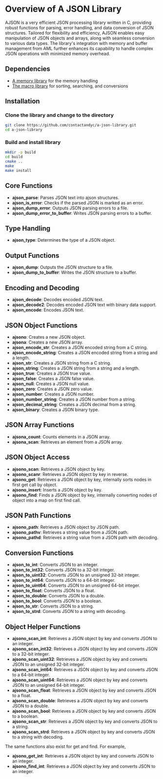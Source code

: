 # Overview of A JSON Library

AJSON is a very efficient JSON processing library written in C, providing robust functions for parsing, error handling, and data conversion of JSON structures. Tailored for flexibility and efficiency, AJSON enables easy manipulation of JSON objects and arrays, along with seamless conversion to various data types. The library's integration with memory and buffer management from AML further enhances its capability to handle complex JSON operations with minimized memory overhead.

## Dependencies

* [A memory library](https://github.com/contactandyc/a-memory-library) for the memory handling
* [The macro library](https://github.com/contactandyc/the-macro-library) for sorting, searching, and conversions

## Installation

### Clone the library and change to the directory

```bash
git clone https://github.com/contactandyc/a-json-library.git
cd a-json-library
```

### Build and install library

```bash
mkdir -p build
cd build
cmake ..
make
make install
```

## Core Functions

- **ajson_parse**: Parses JSON text into ajson structures.
- **ajson_is_error**: Checks if the parsed JSON is marked as an error.
- **ajson_dump_error**: Outputs JSON parsing errors to a file.
- **ajson_dump_error_to_buffer**: Writes JSON parsing errors to a buffer.

## Type Handling

- **ajson_type**: Determines the type of a JSON object.

## Output Functions

- **ajson_dump**: Outputs the JSON structure to a file.
- **ajson_dump_to_buffer**: Writes the JSON structure to a buffer.

## Encoding and Decoding

- **ajson_decode**: Decodes encoded JSON text.
- **ajson_decode2**: Decodes encoded JSON text with binary data support.
- **ajson_encode**: Encodes JSON text.

## JSON Object Functions

- **ajsono**: Creates a new JSON object.
- **ajsona**: Creates a new JSON array.
- **ajson_encode_str**: Creates a JSON encoded string from a C string.
- **ajson_encode_string**: Creates a JSON encoded string from a string and a length.
- **ajson_str**: Creates a JSON string from a C string.
- **ajson_string**: Creates a JSON string from a string and a length.
- **ajson_true**: Creates a JSON true value.
- **ajson_false**: Creates a JSON false value.
- **ajson_null**: Creates a JSON null value.
- **ajson_zero**: Creates a JSON zero value.
- **ajson_number**: Creates a JSON number.
- **ajson_number_string**: Creates a JSON number from a string.
- **ajson_decimal_string**: Creates a JSON decimal from a string.
- **ajson_binary**: Creates a JSON binary type.

## JSON Array Functions

- **ajsona_count**: Counts elements in a JSON array.
- **ajsona_scan**: Retrieves an element from a JSON array.

## JSON Object Access

- **ajsono_scan**: Retrieves a JSON object by key.
- **ajsono_scanr**: Retrieves a JSON object by key in reverse.
- **ajsono_get**: Retrieves a JSON object by key, internally sorts nodes in first get call by object.
- **ajsono_insert**: Inserts a JSON object by key.
- **ajsono_find**: Finds a JSON object by key, internally converting nodes of object into a map on first find call.

## JSON Path Functions

- **ajsono_path**: Retrieves a JSON object by JSON path.
- **ajsono_pathv**: Retrieves a string value from a JSON path.
- **ajsono_pathd**: Retrieves a string value from a JSON path with decoding.

## Conversion Functions

- **ajson_to_int**: Converts JSON to an integer.
- **ajson_to_int32**: Converts JSON to a 32-bit integer.
- **ajson_to_uint32**: Converts JSON to an unsigned 32-bit integer.
- **ajson_to_int64**: Converts JSON to a 64-bit integer.
- **ajson_to_uint64**: Converts JSON to an unsigned 64-bit integer.
- **ajson_to_float**: Converts JSON to a float.
- **ajson_to_double**: Converts JSON to a double.
- **ajson_to_bool**: Converts JSON to a boolean.
- **ajson_to_str**: Converts JSON to a string.
- **ajson_to_strd**: Converts JSON to a string with decoding.

## Object Helper Functions

- **ajsono_scan_int**: Retrieves a JSON object by key and converts JSON to an integer.
- **ajsono_scan_int32**: Retrieves a JSON object by key and converts JSON to a 32-bit integer.
- **ajsono_scan_uint32**: Retrieves a JSON object by key and converts JSON to an unsigned 32-bit integer.
- **ajsono_scan_int64**: Retrieves a JSON object by key and converts JSON to a 64-bit integer.
- **ajsono_scan_uint64**: Retrieves a JSON object by key and converts JSON to an unsigned 64-bit integer.
- **ajsono_scan_float**: Retrieves a JSON object by key and converts JSON to a float.
- **ajsono_scan_double**: Retrieves a JSON object by key and converts JSON to a double.
- **ajsono_scan_bool**: Retrieves a JSON object by key and converts JSON to a boolean.
- **ajsono_scan_str**: Retrieves a JSON object by key and converts JSON to a string.
- **ajsono_scan_strd**: Retrieves a JSON object by key and converts JSON to a string with decoding.

The same functions also exist for get and find.  For example,
- **ajsono_get_int**: Retrieves a JSON object by key and converts JSON to an integer.
- **ajsono_find_int**: Retrieves a JSON object by key and converts JSON to an integer.
